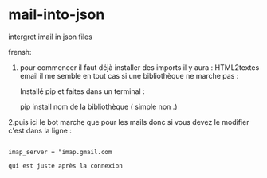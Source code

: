 # mail-into-json
intergret imail in json files


frensh: 

1. pour commencer il faut déjà installer des imports 
    il y aura : 
              HTML2textes
              email
    il me semble en tout cas si une bibliothèque ne marche pas : 
    
    Installé pip et faites dans un terminal :
    
    pip install nom de la bibliothèque ( simple non .) 
    
    
    
 2.puis ici le bot marche que pour les mails donc si vous devez le modifier c'est dans la ligne : 

    
                                                                   imap_server = "imap.gmail.com
                                                                                           
    qui est juste après la connexion 
